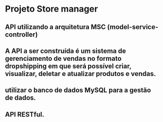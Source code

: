 # Projeto Store manager
## API utilizando a arquitetura MSC (model-service-controller)
## A API a ser construída é um sistema de gerenciamento de vendas no formato dropshipping em que será possível criar, visualizar, deletar e atualizar produtos e vendas.
##  utilizar o banco de dados MySQL para a gestão de dados.
## API RESTful.


